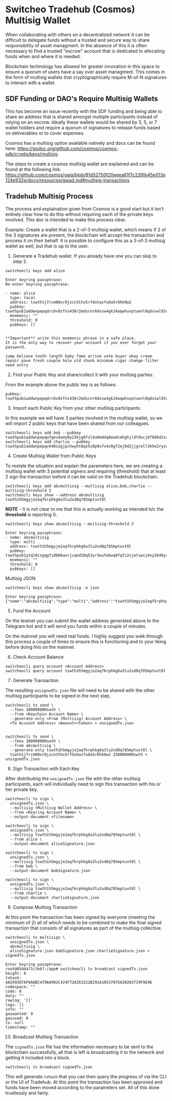 # Switcheo Tradehub (Cosmos) Multisig Wallet

When collaborating with others on a decentralized network it can be difficult to delegate funds without a trusted and secure way to share responsibility of asset managment. In the absence of this it is often necessary to find a trusted "escrow" account that is dedicated to allocating funds when and where it is needed.

Blockchain technology has allowed for greater innovation in this space to ensure a quorum of users have a say over asset managment. This comes in the form of mutlisig wallets that cryptographically require M-of-N signatures to interact with a wallet.

## SDF Funding or DAO's Require Multisig Wallets

This has become an issue recently with the SDF funding and being able to share an address that is shared amongst multiple participants instead of relying on an escrow. Ideally these wallets would be shared by 3, 5, or 7 wallet holders and require a quorum of signatures to release funds based on deliverables or to cover expenses.

Cosmos has a multisig option available natively and docs can be found here: https://godoc.org/github.com/cosmos/cosmos-sdk/crypto/keys/multisig

The steps to create a cosmos multisig wallet are explained and can be found at the following link: https://github.com/cosmos/gaia/blob/81d52750f20eeea61f7c226fe45e013e124e932e/docs/resources/gaiad.md#multisig-transactions

## Tradehub Multisig Process

The process and explaination given from Cosmos is a good start but it isn't entirely clear how to do this without requiring each of the private keys involved. This doc is intended to make this process clear.

Example: Create a wallet that is a 2-of-3 multisig wallet, which means if 2 of the 3 signatures are present, the blockchain will accept the transaction and process it on their behalf. It is possible to configure this as a 3-of-3 multisig wallet as well, but that is up to the user.

1. Generate a Tradehub wallet. If you already have one you can skip to step 2.

```
switcheocli keys add alice

Enter keyring passphrase:
Re-enter keyring passphrase:

- name: alice
  type: local
  address: tswth1j7rcm00xr8jzcn3thx5rfdxhazfu0a5r6hk9w2
  pubkey: tswthpub1addwnpepqdrc6v0zfns436r2mdscnr6dvsw4gk24aqwhuvptuenl0qdsswl95r2rzdw
  mnemonic: ""
  threshold: 0
  pubkeys: []


**Important** write this mnemonic phrase in a safe place.
It is the only way to recover your account if you ever forget your password.

jump believe tooth length baby fame arrive vote buyer okay cream repair pave fresh couple hole old chunk minimum cigar change filter need entry
```

2. Find your Public Key and share/collect it with your multisig parties.

From the example above the public key is as follows:

```
pubkey: tswthpub1addwnpepqdrc6v0zfns436r2mdscnr6dvsw4gk24aqwhuvptuenl0qdsswl95r2rzdw
```

3. Import each Public Key from your other mutlisig participants.

In this example we will have 3 parties involved in the multisig wallet, so we will import 2 public keys that have been shared from our colleagues.

```
switcheocli keys add bob --pubkey tswthpub1addwnpepqw7ges8a4y0y23kjg6fsl4u6mddq8ewdcmhghjldt9ucj0f686d2xaxn22h
switcheocli keys add charlie --pubkey tswthpub1addwnpepqvk48s2gjpchwyht8qz5s0p9vfv4c8gf2ej9d2jjgrell3hhe2ryzqnxrrn
```

4. Create Multisig Wallet from Public Keys

To restate the situation and explain the parameters here, we are creating a multisig wallet with 3 potential signers and requiring (threshold) that at least 2 sign the transaction before it can be valid on the Tradehub blockchain.

```
switcheocli keys add abcmultisig --multisig alice,bob,charlie --multisig-threshold 2
switcheocli keys show --address abcmultisig
tswth1h5mgyje2aqfkrphkg6a3lu2xd8q785mptuvt8l
```

**NOTE** - It is not clear to me that this is actually working as intended b/c the __threshold__ is reporting 0.

```
switcheocli keys show abcmultisig --multisig-threshold 2

Enter keyring passphrase:
- name: abcmultisig
  type: multi
  address: tswth1h5mgyje2aqfkrphkg6a3lu2xd8q785mptuvt8l
  pubkey: tswthpub1ytql0csgqgfzd666axrjzqed20q53yr3wufwkwq9fq7z2cjetswsj4ny2649ys8nllr00j5xgyfzd666axrjzq6835c7yn8ptr5x4kmp3x856eqa23v4t6qa0cczhen877qmpqa7tgfzd666axrjzqau3nq0m2g7g4rdy35nplte4k66q0jum3hw30976kte3y7n50565v5wuvdt
  mnemonic: ""
  threshold: 0
  pubkeys: []
```

Multisig JSON

```
switcheocli keys show abcmultisig -o json

Enter keyring passphrase:
{"name":"abcmultisig","type":"multi","address":"tswth1h5mgyje2aqfkrphkg6a3lu2xd8q785mptuvt8l","pubkey":"tswthpub1ytql0csgqgfzd666axrjzqed20q53yr3wufwkwq9fq7z2cjetswsj4ny2649ys8nllr00j5xgyfzd666axrjzq6835c7yn8ptr5x4kmp3x856eqa23v4t6qa0cczhen877qmpqa7tgfzd666axrjzqau3nq0m2g7g4rdy35nplte4k66q0jum3hw30976kte3y7n50565v5wuvdt"}
```

5. Fund the Account

On the testnet you can submit the wallet address generated above to the Telegram bot and it will send you funds within a couple of minutes.

On the mainnet you will need real funds. I highly suggest you walk through this process a couple of times to ensure this is functioning and to your liking before doing this on the mainnet.

6. Check Account Balance

```
switcheocli query account <Account Address>
switcheocli query account tswth1h5mgyje2aqfkrphkg6a3lu2xd8q785mptuvt8l
```

7. Generate Transaction

The resulting `unsignedTx.json` file will need to be shared with the other multisig participants to be signed in the next step.

```
switcheocli tx send \
  --fees 100000000swth \
  --from <Keychain Account Name> \
  --generate-only <From (Multisig) Account Address> \
  <To Account Address> <Amount><token> > unsignedTx.json


switcheocli tx send \
  --fees 100000000swth \
  --from abcmultisig \
  --generate-only tswth1h5mgyje2aqfkrphkg6a3lu2xd8q785mptuvt8l \
  tswth1j7rcm00xr8jzcn3thx5rfdxhazfu0a5r6hk9w2 250000000swth > unsignedTx.json
```

8. Sign Transaction with Each Key

After distributing the `unsignedTx.json` file with the other multisig participants, each will individually need to sign this transaction with his or her private key.

```
switcheocli tx sign \
  unsignedTx.json \
  --multisig <Multisig Wallet Address> \
  --from <Keyring Account Name> \
  --output-document <filename>

switcheocli tx sign \
  unsignedTx.json \
  --multisig tswth1h5mgyje2aqfkrphkg6a3lu2xd8q785mptuvt8l \
  --from alice \
  --output-document aliceSignature.json

switcheocli tx sign \
  unsignedTx.json \
  --multisig tswth1h5mgyje2aqfkrphkg6a3lu2xd8q785mptuvt8l \
  --from bob \
  --output-document bobSignature.json

switcheocli tx sign \
  unsignedTx.json \
  --multisig tswth1h5mgyje2aqfkrphkg6a3lu2xd8q785mptuvt8l \
  --from charlie \
  --output-document charlieSignature.json
```

9. Compose Multisig Transaction

At this point the transaction has been signed by everyone (meeting the minimum of 2) all of which needs to be combined to make the final signed transaction that consists of all signatures as part of the multisig collective.

```
switcheocli tx multisign \
  unsignedTx.json \
  abcmultisig \
  aliceSignature.json bobSignature.json charlieSignature.json > signedTx.json

Enter keyring passphrase:
root@054da71c3eb7:/app# switcheocli tx broadcast signedTx.json
height: 0
txhash: 4A2693EFAF6A6BC4796A902C424F72A353222B291A10537875A30203719F9E96
codespace: ""
code: 0
data: ""
rawlog: '[]'
logs: []
info: ""
gaswanted: 0
gasused: 0
tx: null
timestamp: ""
```

10. Broadcast Multisig Transaction

The `signedTx.json` file has the information necessary to be sent to the blockchain successfully, all that is left is broadcasting it to the network and getting it included into a block.

```
switcheocli tx broadcast signedTx.json
```

This will generate `txhash` that you can then query the progress of via the CLI or the UI of Tradehub. At this point the transaction has been approved and funds have been moved according to the parameters set. All of this done trustlessly and fairly.